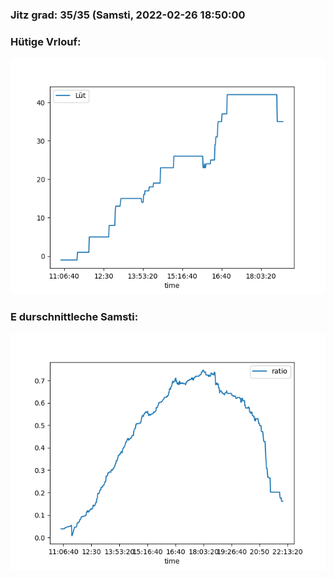 ### Jitz grad: 35/35 (Samsti, 2022-02-26 18:50:00

### Hütige Vrlouf:
![Graph](Today.png)

### E durschnittleche Samsti:
![Graph](Samsti.png)